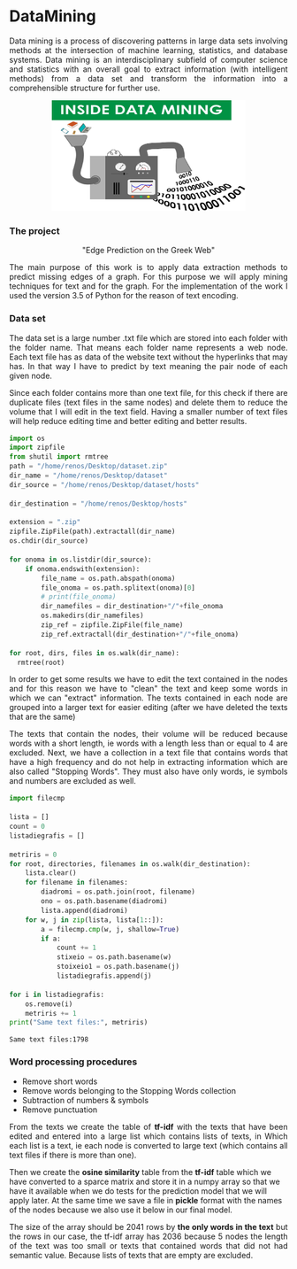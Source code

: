 # DataMining

<p align="justify">
Data mining is a process of discovering patterns in large data sets involving methods at the intersection of machine learning, statistics, and database systems. Data mining is an interdisciplinary subfield of computer science and statistics with an overall goal to extract information (with intelligent methods) from a data set and transform the information into a comprehensible structure for further use.
</p>

<p align="center"> 
<img src="https://github.com/BardisRenos/DataMining/blob/master/data-mining.jpg" width="350" height="200" style=centerme>
</p>

### The project

<p align="center">
"Edge Prediction on the Greek Web"
</p>
  
<p align="justify">
The main purpose of this work is to apply data extraction methods to predict missing edges of a graph. For this purpose we will apply mining techniques for text and for the graph. For the implementation of the work I used the version 3.5 of Python for the reason of text encoding.
</p>


### Data set
<p align="justify">
The data set is a large number .txt file which are stored into each folder with the folder name. That means each folder name represents a web node. Each text file has as data of the website text without the hyperlinks that may has. In that way I have to predict by text meaning the pair node of each given node.
</p>

<p align="justify">
Since each folder contains more than one text file, for this check if there are duplicate files (text files in the same nodes) and delete them to reduce the volume that I will edit in the text field. Having a smaller number of text files will help reduce editing time and better editing and better results.
</p>

```python
import os
import zipfile
from shutil import rmtree
path = "/home/renos/Desktop/dataset.zip"
dir_name = "/home/renos/Desktop/dataset"
dir_source = "/home/renos/Desktop/dataset/hosts"

dir_destination = "/home/renos/Desktop/hosts"

extension = ".zip"
zipfile.ZipFile(path).extractall(dir_name)
os.chdir(dir_source)

for onoma in os.listdir(dir_source):
    if onoma.endswith(extension):
        file_name = os.path.abspath(onoma)
        file_onoma = os.path.splitext(onoma)[0]
        # print(file_onoma)
        dir_namefiles = dir_destination+"/"+file_onoma
        os.makedirs(dir_namefiles)
        zip_ref = zipfile.ZipFile(file_name)
        zip_ref.extractall(dir_destination+"/"+file_onoma)

for root, dirs, files in os.walk(dir_name):
  rmtree(root)
```



<p align="justify">
In order to get some results we have to edit the text contained in the nodes and for this reason we have to "clean" the text and keep some words in which we can "extract" information. The texts contained in each node are grouped into a larger text for easier editing (after we have deleted the texts that are the same)
</p>

<p align="justify">
The texts that contain the nodes, their volume will be reduced because words with a short length, ie words with a length less than or equal to 4 are excluded. Next, we have a collection in a text file that contains words that have a high frequency and do not help in extracting information which are also called "Stopping Words". They must also have only words, ie symbols and numbers are excluded as well.
</p>

```python
import filecmp

lista = []
count = 0
listadiegrafis = []

metriris = 0
for root, directories, filenames in os.walk(dir_destination):
    lista.clear()
    for filename in filenames:
        diadromi = os.path.join(root, filename)
        ono = os.path.basename(diadromi)
        lista.append(diadromi)
    for w, j in zip(lista, lista[1::]):
        a = filecmp.cmp(w, j, shallow=True)
        if a:
            count += 1
            stixeio = os.path.basename(w)
            stoixeio1 = os.path.basename(j)
            listadiegrafis.append(j)

for i in listadiegrafis:
    os.remove(i)
    metriris += 1
print("Same text files:", metriris)
```
```text
Same text files:1798
```

### Word processing procedures

* Remove short words
* Remove words belonging to the Stopping Words collection
* Subtraction of numbers & symbols
* Remove punctuation

<p align="justify">
From the texts we create the table of <b>tf-idf</b> with the texts that have been edited and entered into a large list which contains lists of texts, in Which each list is a text, ie each node is converted to large text (which contains all text files if there is more than one).

Then we create the <b>osine similarity</b> table from the <b>tf-idf</b> table which we have converted to a sparce matrix and store it in a numpy array so that we have it available when we do tests for the prediction model that we will apply later. At the same time we save a file in <b>pickle</b> format with the names of the nodes because we also use it below in our final model.
</p>

<p align="justify">
The size of the array should be 2041 rows by <b>the only words in the text</b> but the rows in our case, the tf-idf array has 2036 because 5 nodes the length of the text was too small or texts that contained words that did not had semantic value. Because lists of texts that are empty are excluded.
</p>








